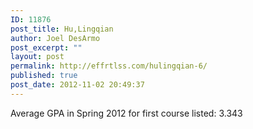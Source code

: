 ```yaml
---
ID: 11876
post_title: Hu,Lingqian
author: Joel DesArmo
post_excerpt: ""
layout: post
permalink: http://effrtlss.com/hulingqian-6/
published: true
post_date: 2012-11-02 20:49:37
---
```

<p>Average GPA in Spring 2012 for first course listed: 3.343</p>